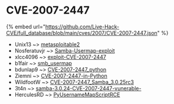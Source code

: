# CVE-2007-2447
{% embed url="https://github.com/Live-Hack-CVE/full_database/blob/main/cves/2007/CVE-2007-2447.json" %}

* Unix13 ~> [metasploitable2](https://www.alice-snow.ru/2007/database/cve-2007-2447/metasploitable2-unix13)
* Nosferatuvjr ~> [Samba-Usermap-exploit](https://www.alice-snow.ru/2007/database/cve-2007-2447/samba-usermap-exploit-nosferatuvjr)
* xlcc4096 ~> [exploit-CVE-2007-2447](https://www.alice-snow.ru/2007/database/cve-2007-2447/exploit-cve-2007-2447-xlcc4096)
* b1fair ~> [smb_usermap](https://www.alice-snow.ru/2007/database/cve-2007-2447/smb_usermap-b1fair)
* bdunlap9 ~> [CVE-2007-2447_python](https://www.alice-snow.ru/2007/database/cve-2007-2447/cve-2007-2447_python-bdunlap9)
* Ziemni ~> [CVE-2007-2447-in-Python](https://www.alice-snow.ru/2007/database/cve-2007-2447/cve-2007-2447-in-python-ziemni)
* WildfootW ~> [CVE-2007-2447_Samba_3.0.25rc3](https://www.alice-snow.ru/2007/database/cve-2007-2447/cve-2007-2447_samba_3.0.25rc3-wildfootw)
* 3t4n ~> [samba-3.0.24-CVE-2007-2447-vunerable-](https://www.alice-snow.ru/2007/database/cve-2007-2447/samba-3.0.24-cve-2007-2447-vunerable--3t4n)
* HerculesRD ~> [PyUsernameMapScriptRCE](https://www.alice-snow.ru/2007/database/cve-2007-2447/pyusernamemapscriptrce-herculesrd)